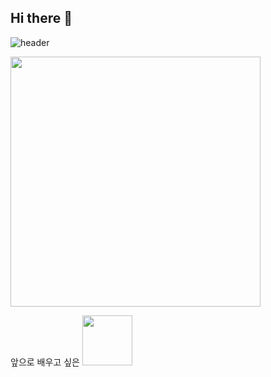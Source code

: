 ## Hi there 👋

![header](https://capsule-render.vercel.app/api?type=${waving}&color=auto&height=${200}&section=header&text=Gong%20Yoon%20Kyung%20&fontSize=${50}&animation=${twinkling})

<img src="https://user-images.githubusercontent.com/80824750/208456048-acbf44a8-cd71-4132-b35a-500047adbe1c.gif" width="400"/>

앞으로 배우고 싶은
<img src="https://github.com/yewon-Noh/readme-template/blob/main/skills/Java.png?raw=true" width="80">

